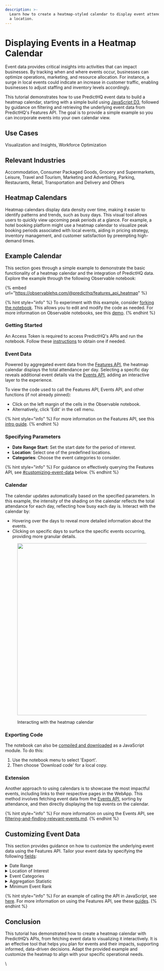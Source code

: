 ```yaml
---
description: >-
  Learn how to create a heatmap-styled calendar to display event attendance for
  a location.
---
```


# Displaying Events in a Heatmap Calendar

Event data provides critical insights into activities that can impact businesses. By tracking when and where events occur, businesses can optimize operations, marketing, and resource allocation. For instance, a surge in local events could indicate an increase in customer traffic, enabling businesses to adjust staffing and inventory levels accordingly.

This tutorial demonstrates how to use PredictHQ event data to build a heatmap calendar, starting with a simple build using [JavaScript D3](https://d3js.org/), followed by guidance on filtering and retrieving the underlying event data from PredictHQ's Features API. The goal is to provide a simple example so you can incorporate events into your own calendar view.

## Use Cases

Visualization and Insights, Workforce Optimization

## Relevant Industries

Accommodation, Consumer Packaged Goods, Grocery and Supermarkets, Leisure, Travel and Tourism, Marketing and Advertising, Parking, Restaurants, Retail, Transportation and Delivery and Others

## Heatmap Calendars

Heatmap calendars display data density over time, making it easier to identify patterns and trends, such as busy days. This visual tool allows users to quickly view upcoming peak periods at a glance. For example, a hotel booking platform might use a heatmap calendar to visualize peak booking periods associated with local events, aiding in pricing strategy, inventory management, and customer satisfaction by preempting high-demand times.

## Example Calendar

This section goes through a simple example to demonstrate the basic functionality of a heatmap calendar and the integration of PredictHQ data. Explore the example through the following Observable notebook:

{% embed url="https://observablehq.com/@predicthq/features_api_heatmap" %}

{% hint style="info" %}
To experiment with this example, consider [forking the notebook](https://observablehq.com/documentation/notebooks/forking). This allows you to edit and modify the code as needed. For more information on Observable notebooks, see this [demo](https://observablehq.com/@observablehq/demo).
{% endhint %}

### Getting Started

An Access Token is required to access PredictHQ's APIs and run the notebook. Follow these [instructions](../../api-quickstart.md) to obtain one if needed.

### Event Data

Powered by aggregated event data from the [Features API](https://www.predicthq.com/apis/features-api), the heatmap calendar displays the total attendance per day. Selecting a specific day reveals additional event details via the [Events API](https://www.predicthq.com/apis/event-api), adding an interactive layer to the experience.

To view the code used to call the Features API, Events API, and other functions (if not already pinned):

* Click on the left margin of the cells in the Observable notebook.
* Alternatively, click 'Edit' in the cell menu.

{% hint style="info" %}
For more information on the Features API, see this [intro guide](../features-api-guides/increase-accuracy-with-the-features-api.md).
{% endhint %}

### Specifying Parameters

* **Date Range Start**: Set the start date for the period of interest.
* **Location**: Select one of the predefined locations.&#x20;
* **Categories**: Choose the event categories to consider.&#x20;

{% hint style="info" %}
For guidance on effectively querying the Features API, see [#customizing-event-data](displaying-events-in-a-heatmap-calendar.md#customizing-event-data "mention") below.
{% endhint %}

### Calendar

The calendar updates automatically based on the specified parameters. In this example, the intensity of the shading on the calendar reflects the total attendance for each day, reflecting how busy each day is. Interact with the calendar by:

* Hovering over the days to reveal more detailed information about the events.
* Clicking on specific days to surface the specific events occurring, providing more granular details.

<figure><img src="https://lh7-us.googleusercontent.com/docsz/AD_4nXe91XOWCl6CkoPUeqz46MlUxCvuzyakT2cKIeKaRUhM8LNXaZf-dkjDmKZ66xSHw8OrJmvlLQcZrP4ZlwU4LC9A7O83H1bGpJ4vEdpJwHwXcceBx-adNwQV7GcBHdMU5NssX8zGHEkraTe28PGHZqLdFpGI?key=yHYQOK_XUxkGtvg9Am0g5g" alt="" width="563"><figcaption><p>Interacting with the heatmap calendar</p></figcaption></figure>

### Exporting Code

The notebook can also be [compiled and downloaded](https://observablehq.com/documentation/embeds/advanced#notebooks-as-es-modules) as a JavaScript module. To do this:

1. Use the notebook menu to select 'Export'.
2. Then choose 'Download code' for a local copy.

### Extension

Another approach to using calendars is to showcase the most impactful events, including links to their respective pages in the WebApp. This method involves fetching event data from the [Events API](https://app.gitbook.com/s/kEFs8urDbSJqBmXUI3Lv/events), sorting by attendance, and then directly displaying the top events on the calendar.

{% hint style="info" %}
For more information on using the Events API, see [filtering-and-finding-relevant-events.md](filtering-and-finding-relevant-events.md "mention").
{% endhint %}

## Customizing Event Data

This section provides guidance on how to customize the underlying event data using the Features API. Tailor your event data by specifying the following [fields](https://app.gitbook.com/s/kEFs8urDbSJqBmXUI3Lv/features):

<details>

<summary>Date Range</summary>

* Define a date range for the period of interest.
* Configuration: Use the `active` field.

</details>

<details>

<summary>Location of Interest</summary>

* Determine the geographical area for which event data is required.&#x20;
* Configuration: Use the `location` field to specify a latitude, longitude, and radius or place ID for a specific city or region (as in the above example).
* Guidance: For details on how to set locations, refer to [#location-type](../industry-specific-event-filters.md#location-type "mention").&#x20;

</details>

<details>

<summary>Event Categories</summary>

* Identify the types of events of interest, such as concerts, sports, or community events.
* Configuration: Add `<feature_name>` to the request body, specifying `stat` and `phq_rank` as needed (see next).&#x20;
* Guidance: Start with [features](https://app.gitbook.com/s/kEFs8urDbSJqBmXUI3Lv/features/get-features#available-features) prefixed by `phq_attendance` for [attendance-based categories](../../predicthq-data/event-categories/attendance-based-events.md); other categories may require additional adjustments. For details on how to set event categories, refer to [#relevant-event-categories](../industry-specific-event-filters.md#relevant-event-categories "mention").

</details>

<details>

<summary>Aggregation Statistic</summary>

* Choose how to aggregate event data at the daily level.
* Configuration: Use the `stat` field under `<feature_name>`.
* Guidance: Set as `sum` for visualizing the total daily attendance, which offers insights into people movement. Set as `count` to monitor the daily count of events, though it should be noted that this does not reflect event attendance or size.

</details>

<details>

<summary>Minimum Event Rank</summary>

* Set a threshold to filter out small events that are unlikely to have a significant impact based on [PHQ Rank](https://docs.predicthq.com/getting-started/predicthq-data/ranks/phq-rank).
* Configuration: Use the `phq_rank` field under `<feature_name>`.
* Guidance: For details on how to set the minimum event rank, refer to [#minimum-phq-rank](../industry-specific-event-filters.md#minimum-phq-rank "mention").

</details>

{% hint style="info" %}
For an example of calling the API in JavaScript, see [here](https://observablehq.com/@predicthq/features_api_heatmap#data). For more information on using the Features API, see these [guides](../features-api-guides/).
{% endhint %}

## Conclusion

This tutorial has demonstrated how to create a heatmap calendar with PredictHQ’s APIs, from fetching event data to visualizing it interactively. It is an effective tool that helps you plan for events and their impacts, supporting informed, data-driven decisions. Adapt the provided example and customize the heatmap to align with your specific operational needs.&#x20;

\

